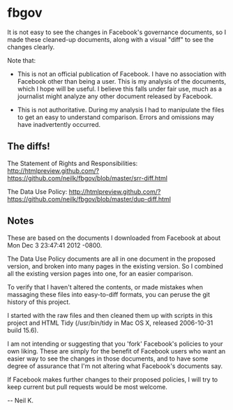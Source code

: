 fbgov
=====

It is not easy to see the changes in Facebook's governance documents, so I made these 
cleaned-up documents, along with a visual "diff" to see the changes clearly.

Note that:

* This is not an official publication of Facebook. I have no association with Facebook other than
  being a user. This is my analysis of the documents, which I hope will be useful. I believe this falls
  under fair use, much as a journalist might analyze any other document released by Facebook.

* This is not authoritative. During my analysis I had to manipulate the files to get an easy to 
  understand comparison. Errors and omissions may have inadvertently occurred.

## The diffs! ##

The Statement of Rights and Responsibilities: http://htmlpreview.github.com/?https://github.com/neilk/fbgov/blob/master/srr-diff.html

The Data Use Policy: http://htmlpreview.github.com/?https://github.com/neilk/fbgov/blob/master/dup-diff.html

## Notes ##

These are based on the documents I downloaded from Facebook at about Mon Dec 3 23:47:41 2012 -0800.

The Data Use Policy documents are all in one document in the proposed version, and broken into
many pages in the existing version. So I combined all the existing version pages into one, for
an easier comparison.

To verify that I haven't altered the contents, or made mistakes when massaging these files into
easy-to-diff formats, you can peruse the git history of this project.

I started with the raw files and then cleaned them up with scripts in this project and
HTML Tidy (/usr/bin/tidy in Mac OS X, released 2006-10-31 build 15.6).

I am not intending or suggesting that you 'fork' Facebook's policies to your own liking. 
These are simply for the benefit of Facebook users who want an easier way to see the changes 
in those documents, and to have some degree of assurance that I'm not altering what Facebook's
documents say.

If Facebook makes further changes to their proposed policies, I will try to keep current but
pull requests would be most welcome.

-- Neil K.
